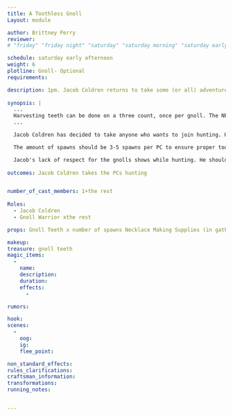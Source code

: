 ```yaml
---
title: A Toothless Gnoll
Layout: module

author: Brittney Perry
reviewer: 
# "friday" "friday night" "saturday" "saturday morning" "saturday early afternoon" "saturday early evening" "saturday night" "reaction" "tavern setup" "townsfolk" "randoms"

schedule: saturday early afternoon
weight: 6
plotline: Gnoll- Optional
requirements: 

description: 1pm. Jacob Coldren returns to take some (or all) adventurers gnoll hunting to get gnoll teeth.
 
synopsis: |  
  ...
  Harvesting teeth can be done on a three count, once per gnoll. The NPC will give two teeth per spawn. If the NPC doesn't have any teeth to give out, they can say 'Failed, Broken.'
  ...

  Jacob Coldren has decided to take anyone who wants to join hunting. He will take them and teach them how to remove the incisors of culled gnolls and the adventurers can make a necklace using supplies in the gathering hall. The gnoll teeth are not magical or special in anyway, just trophies. They can be made into a necklace in the gathering hall with provided supplies. 

  The amount of spawns should be 3-5 spawns per PC to ensure proper tooth distribution. 

  Jacob's lack of respect for the gnolls shows while hunting. He should make the PCs slightly uncomfortable with his talk and actions.   
  
outcomes: Jacob Coldren takes the PCs hunting


number_of_cast_members: 1+the rest
 
Roles: 
  - Jacob Coldren
  - Gnoll Warrior xthe rest

props: Gnoll Teeth x number of spawns Necklace Making Supplies (in gathering hall)

makeup: 
treasure: gnoll teeth
magic_items:
  - 
    name: 
    description:  
    duration: 
    effects: 
      - 

rumors: 

hook: 
scenes: 
  - 
    oog: 
    ig: 
    flee_point: 

non_standard_effects: 
rules_clarifications: 
craftsman_information: 
transformations: 
running_notes: 


---
```

